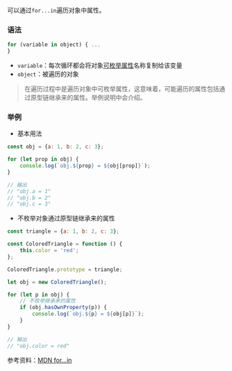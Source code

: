 可以通过`for...in`遍历对象中属性。

### 语法

```js
for (variable in object) { ...
}
```

- `variable`：每次循环都会将对象[可枚举属性](https://developer.mozilla.org/en-US/docs/Web/JavaScript/Enumerability_and_ownership_of_properties)名称复制给该变量
- `object`：被遍历的对象

> 在遍历过程中是遍历对象中可枚举属性，这意味着，可能遍历的属性包括通过原型链继承来的属性。举例说明中会介绍。

### 举例

- 基本用法

```js
const obj = {a: 1, b: 2, c: 3};

for (let prop in obj) {
	console.log(`obj.${prop} = ${obj[prop]}`);
}

// 输出
// "obj.a = 1"
// "obj.b = 2"
// "obj.c = 3"
```

- 不枚举对象通过原型链继承来的属性

```js
const triangle = {a: 1, b: 2, c: 3};

const ColoredTriangle = function () {
	this.color = 'red';
};

ColoredTriangle.prototype = triangle;

let obj = new ColoredTriangle();

for (let p in obj) {
	// 不枚举继承来的属性
	if (obj.hasOwnProperty(p)) {
		console.log(`obj.${p} = ${obj[p]}`);
	}
}

// 输出
// "obj.color = red"
```

参考资料：[MDN for...in](https://developer.mozilla.org/en-US/docs/Web/JavaScript/Reference/Statements/for...in) 